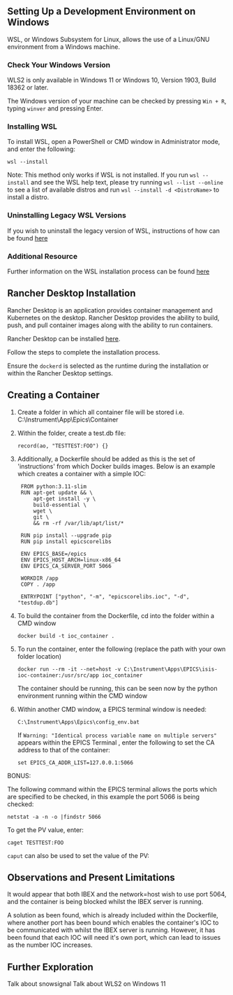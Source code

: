 
## Setting Up a Development Environment on Windows

WSL, or Windows Subsystem for Linux, allows the use of a Linux/GNU environment from a Windows machine.

### Check Your Windows Version

WLS2 is only available in Windows 11 or Windows 10, Version 1903, Build 18362 or later.

The Windows version of your machine can be checked by pressing `Win + R`, typing `winver` and pressing Enter.

### Installing WSL

To install WSL, open a PowerShell or CMD window in Administrator mode, and enter the following: 

`wsl --install`

Note: This method only works if WSL is not installed. If you run `wsl --install` and see the WSL help text, please try running `wsl --list --online` to see a list of available distros and run `wsl --install -d <DistroName>` to install a distro.

### Uninstalling Legacy WSL Versions

If you wish to uninstall the legacy version of WSL, instructions of how can be found [here](https://learn.microsoft.com/en-us/windows/wsl/troubleshooting#uninstall-legacy-version-of-wsl)

### Additional Resource

Further information on the WSL installation process can be found [here](https://learn.microsoft.com/en-us/windows/wsl/install#install-wsl-command)

## Rancher Desktop Installation

Rancher Desktop is an application provides container management and Kubernetes on the desktop. Rancher Desktop provides the ability to build, push, and pull container images along with the ability to run containers.

Rancher Desktop can be installed [here](https://docs.rancherdesktop.io/getting-started/installation/).

Follow the steps to complete the installation process.

Ensure the `dockerd` is selected as the runtime during the installation or within the Rancher Desktop settings. 

## Creating a Container

1. Create a folder in which all container file will be stored i.e. C:\Instrument\App\Epics\Container

2. Within the folder, create a test.db file:

	`record(ao, "TESTTEST:FOO") {}`

3. Additionally, a Dockerfile should be added as this is the set of 'instructions' from which Docker builds images. Below is an example which creates a container with a simple IOC: 

	    FROM python:3.11-slim
	    RUN apt-get update && \
	        apt-get install -y \
	        build-essential \
	        wget \
	        git \
	        && rm -rf /var/lib/apt/list/*
	
	    RUN pip install --upgrade pip
	    RUN pip install epicscorelibs
	
	    ENV EPICS_BASE=/epics
	    ENV EPICS_HOST_ARCH=linux-x86_64
	    ENV EPICS_CA_SERVER_PORT 5066
	
	    WORKDIR /app
	    COPY . /app
	
	    ENTRYPOINT ["python", "-m", "epicscorelibs.ioc", "-d", "testdup.db"]


4. To build the container from the Dockerfile, cd into the folder within a CMD window

	`docker build -t ioc_container .`

5. To run the container, enter the following (replace the path with your own folder location)

	`docker run --rm -it --net=host -v C:\Instrument\Apps\EPICS\isis-ioc-container:/usr/src/app ioc_container`

	The container should be running, this can be seen now by the python environment running within the CMD window

6. Within another  CMD window, a EPICS terminal window is needed:

	`C:\Instrument\Apps\Epics\config_env.bat`
	
	If `Warning: "Identical process variable name on multiple servers"` appears within the EPICS Terminal , enter the following to set the CA address to that of the container:
	
	`set EPICS_CA_ADDR_LIST=127.0.0.1:5066`

BONUS:

The following command within the EPICS terminal allows the ports which are specified to be checked, in this example the port 5066 is being checked:

`netstat -a -n -o |findstr 5066`

To get the PV value, enter:

`caget TESTTEST:FOO`

`caput` can also be used to set the value of the PV:


## Observations and Present Limitations

It would appear that both IBEX and the network=host wish to use port 5064, and the container is being blocked whilst the IBEX server is running.

A solution as been found, which is already included within the Dockerfile, where another port has been bound which enables the container's IOC to be communicated with whilst the IBEX server is running. However, it has been found that each IOC will need it's own port, which can lead to issues as the number IOC increases.

## Further Exploration

Talk about snowsignal
Talk about WLS2 on Windows 11